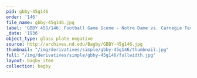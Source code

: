 ```yaml
---
pid: gbby-45g146
order: '146'
file_name: gbby-45g146.jpg
label: 'GBBY 45G/146: Football Game Scene - Notre Dame vs. Carnegie Tech - 1936'
_date: '1936'
object_type: glass plate negative
source: http://archives.nd.edu/Bagby/GBBY-45g146.jpg
thumbnail: "/img/derivatives/simple/gbby-45g146/thumbnail.jpg"
full: "/img/derivatives/simple/gbby-45g146/fullwidth.jpg"
layout: bagby_item
collection: bagby
---
```

